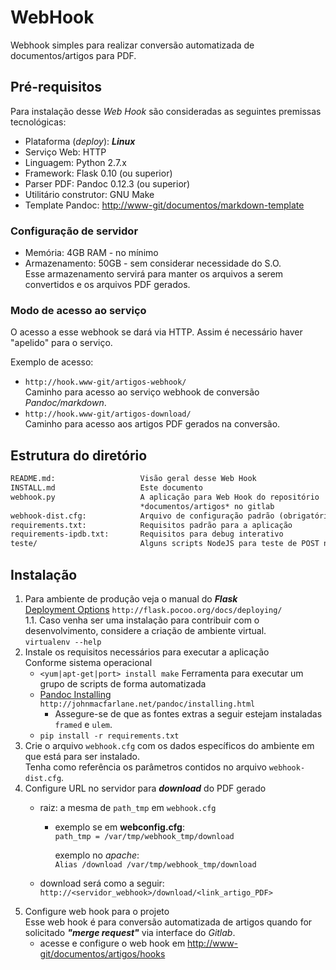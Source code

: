 WebHook
=======

Webhook simples para realizar conversão automatizada de documentos/artigos para PDF.

Pré-requisitos
--------------

Para instalação desse *Web Hook* são consideradas as seguintes premissas tecnológicas:

- Plataforma (*deploy*): ***Linux***
- Serviço Web: HTTP
- Linguagem: Python 2.7.x
- Framework: Flask 0.10 (ou superior)
- Parser PDF: Pandoc 0.12.3 (ou superior)
- Utilitário construtor: GNU Make
- Template Pandoc: <http://www-git/documentos/markdown-template>

### Configuração de servidor

- Memória: 4GB RAM - no mínimo
- Armazenamento: 50GB - sem considerar necessidade do S.O.  
  Esse armazenamento servirá para manter os arquivos a serem convertidos e os arquivos PDF gerados.

### Modo de acesso ao serviço

O acesso a esse webhook se dará via HTTP. Assim é necessário haver "apelido" para o serviço.

Exemplo de acesso:

- ```http://hook.www-git/artigos-webhook/```  
  Caminho para acesso ao serviço webhook de conversão *Pandoc/markdown*.
- ```http://hook.www-git/artigos-download/```  
  Caminho para acesso aos artigos PDF gerados na conversão.

Estrutura do diretório
----------------------

```texinfo
README.md:                   Visão geral desse Web Hook
INSTALL.md                   Este documento
webhook.py                   A aplicação para Web Hook do repositório
                             *documentos/artigos* no gitlab
webhook-dist.cfg:            Arquivo de configuração padrão (obrigatório)
requirements.txt:            Requisitos padrão para a aplicação
requirements-ipdb.txt:       Requisitos para debug interativo
teste/                       Alguns scripts NodeJS para teste de POST neste hook

```

Instalação
----------

1. Para ambiente de produção veja o manual do ***Flask***  
   [Deployment Options](<http://flask.pocoo.org/docs/deploying/>) ```http://flask.pocoo.org/docs/deploying/```  
   1.1. Caso venha ser uma instalação para contribuir com o desenvolvimento, considere a criação de ambiente virtual.  
      ```virtualenv --help```
1. Instale os requisitos necessários para executar a aplicação  
   Conforme sistema operacional  
   - ```<yum|apt-get|port> install make```  Ferramenta para executar um grupo de scripts de forma automatizada
   - [Pandoc Installing](<http://johnmacfarlane.net/pandoc/installing.html>) ```http://johnmacfarlane.net/pandoc/installing.html```
     - Assegure-se de que as fontes extras a seguir estejam instaladas  
       ```framed``` e ```ulem```.
   - ```pip install -r requirements.txt```  
1. Crie o arquivo ```webhook.cfg``` com os dados específicos do ambiente em que está para ser instalado.  
   Tenha como referência os parâmetros contidos no arquivo ```webhook-dist.cfg```.
1. Configure URL no servidor para ***download*** do PDF gerado
   - raiz: a mesma de ```path_tmp``` em ```webhook.cfg```
     - exemplo se em **webconfig.cfg**:  
       ```path_tmp = /var/tmp/webhook_tmp/download```

       exemplo no *apache*:  
       ```Alias /download /var/tmp/webhook_tmp/download```

   - download será como a seguir:
     ```http://<servidor_webhook>/download/<link_artigo_PDF>```
1. Configure web hook para o projeto  
   Esse web hook é para conversão automatizada de artigos quando for solicitado ***"merge request"*** via interface do *Gitlab*.
   - acesse e configure o web hook em <http://www-git/documentos/artigos/hooks>
